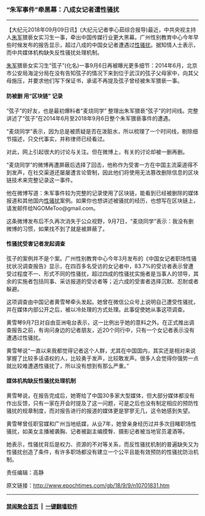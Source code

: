 ### “朱军事件”牵黑幕：八成女记者遭性骚扰
------------------------

<p>【大纪元2018年09月09日讯】(大纪元记者李心茹综合报导)最近，中共央视主持人<a href="http://www.epochtimes.com/gb/tag/%E6%9C%B1%E5%86%9B.html">朱军</a>猥亵女实习生一事，牵出中国传媒行业更大黑幕。广州性别教育中心今年早些时候发布的报告显示，超过八成的中国女记者遭遇过<a href="http://www.epochtimes.com/gb/tag/%E6%80%A7%E9%AA%9A%E6%89%B0.html">性骚扰</a>。据知情人士表示，而中共媒体机构缺失反性骚扰处理机制。</p>
<p><a href="http://www.epochtimes.com/gb/tag/%E6%9C%B1%E5%86%9B.html">朱军</a>猥亵女实习生“弦子”(化名)一事9月6日再被曝光更多细节：2014年6月，北京市公安局海淀分局在没有告知弦子的情况下来到位于武汉的弦子父母家中，向其父母施压，并要求他们写下保证书，承诺不再提及弦子曾经被朱军猥亵一事。</p>
<h4>防被删 用“区块链” 记录</h4>
<p>“弦子”的好友，也是最初爆料者“麦烧同学” 整理出朱军猥亵“弦子”的时间线。完整讲述了“弦子”在2014年6月至2018年9月6日整个朱军猥亵事件的遭遇。</p>
<p>“麦烧同学”表示，因为总是被质疑是否在泼脏水，所以梳理了一个时间线，剔除细节描述，只交代事实，并称律师已经看过。</p>
<p>对此，网上引起很大的讨论与关注。但在微博上，有关的讨论却被一删再删。</p>
<p>“麦烧同学”的微博再遭屏蔽后选择了回击，他称作为受害一方在中国主流渠道得不到发声，在社交渠道还屡屡遭言论管制，因此他们将使用无法篡改删除信息的区块链技术来完整记录这一事件。</p>
<p>他在微博写道：朱军事件较为完整的记录使用了区块链，能看到已经被删除的媒体报道和其他国内<a href="http://www.epochtimes.com/gb/tag/%E6%80%A7%E9%AA%9A%E6%89%B0.html">性骚扰</a>案例。如果你也想讲述被骚扰的经历，也想写在区块链上，请发邮件给NGOMeToo@gmail.com。</p>
<p>这条微博发布后不久再次消失于公众视野，9月7日，“麦烧同学”表示：我没有删微博的习惯，如果找不到了就是被屏蔽了。</p>
<h4>性骚扰受害记者发起调查</h4>
<p>弦子的案例并不是个案。广州性别教育中心今年3月发布的《中国女记者职场性骚扰状况调查报告》显示，在四百多名受访的女记者中，83.7%的受访者表示曾遭受过程度不一、形式不同的性骚扰，超过四成的性骚扰实施者是当事人的领导，其余的实施者包括同事、采访报道的受访者等；近六成的受害者选择沉默、忍耐或者躲避。</p>
<p>这项调查由中国记者黄雪琴牵头发起。她曾在微信公众号上说明自己遭受性骚扰，并在媒体内部公开之后，被以冷处理的方式处理。此事促使她从事这项调查。</p>
<p>黄雪琴9月7日对自由亚洲电台表示，这一比例出乎她的意料之外。在正式推出调查报告之前，有询问身边的记者朋友，近20个同行中，只有一个女记者表示没有遭遇过性骚扰。</p>
<p>黄雪琴说“一直以来我都觉得记者这个人群，尤其在中国国内，其实还是相对来说掌握了比较多话语权的人，比较勇于发声，比较敢发声。很多人会觉得你强势一点就比较难遭遇性骚扰了，所以没有想到有那么严重。”</p>
<h4>媒体机构缺反性骚扰处理机制</h4>
<p>黄雪琴说，在报告完成后，她寄给了中国30多家大型媒体，但大部分媒体都没有作出反馈，只有一家在开会时提及了这一问题，可是之后也没有制定相应的预防性骚扰的规章制度，而对报告进行的报道的媒体更是寥寥无几，这令她感到失望。</p>
<p>黄雪琴曾任职官媒和广州当地纸媒，从业7年，她曾亲身经历过并多次目睹职场性骚扰，如美女主播被袭胸、记者被副主编摸臀、摄影记者被当地官员灌酒等。</p>
<p>她表示，性骚扰背后是权力、资源的不对等关系，而反性骚扰机制的普遍缺失又为性骚扰创造了条件，有许多职场都没有建立一个公平且能有效预防的性骚扰防治机制。</p>
<p>责任编辑：高静</p>

原文链接：http://www.epochtimes.com/gb/18/9/9/n10701831.htm


------------------------
#### [禁闻聚合首页](https://github.com/gfw-breaker/banned-news/blob/master/README.md) &nbsp;|&nbsp;  [一键翻墙软件](https://github.com/gfw-breaker/nogfw/blob/master/README.md)
